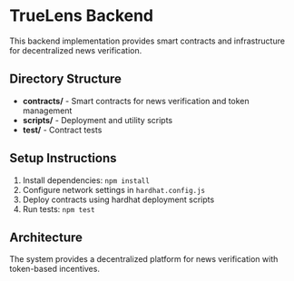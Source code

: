 # TrueLens Backend

This backend implementation provides smart contracts and infrastructure for decentralized news verification.

## Directory Structure

- **contracts/** - Smart contracts for news verification and token management
- **scripts/** - Deployment and utility scripts
- **test/** - Contract tests

## Setup Instructions

1. Install dependencies: `npm install`
2. Configure network settings in `hardhat.config.js`
3. Deploy contracts using hardhat deployment scripts
4. Run tests: `npm test`

## Architecture

The system provides a decentralized platform for news verification with token-based incentives. 